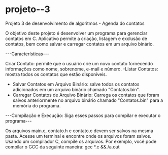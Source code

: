 # projeto--3 
Projeto 3 de desenvolvimento de algoritmos - Agenda do contatos

O objetivo deste projeto é desenvolver um programa para gerenciar contatos em C. Aplicativo permite a criação, listagem e exclusão de contatos, bem como salvar e carregar contatos em um arquivo binário.


---Características---

Criar Contato: permite que o usuário crie um novo contato fornecendo informações como nome, sobrenome, e-mail e número.
-Listar Contatos: mostra todos os contatos que estão disponíveis.
- Salvar Contatos em Arquivo Binário: salve todos os contatos adicionados em um arquivo binário chamado "Contatos.bin".
- Carregar Contatos de Arquivo Binário: Carrega os contatos que foram salvos anteriormente no arquivo binário chamado "Contatos.bin" para a memória do programa.


---Compilação e Execução: Siga esses passos para compilar e executar o programa---

Os arquivos main.c, contato.h e contato.c devem ser salvos na mesma pasta. Acesse um terminal e encontre onde os arquivos foram salvos.
Usando um compilador C, compile os arquivos. Por exemplo, você pode compilar o GCC da seguinte maneira: gcc *.c &&./a.out


